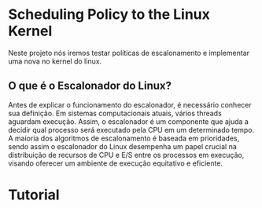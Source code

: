 # Scheduling Policy to the Linux Kernel
Neste projeto nós iremos testar políticas de escalonamento e implementar uma nova no kernel do linux.

## O que é o Escalonador do Linux?
Antes de explicar o funcionamento do escalonador, é necessário conhecer sua definição. Em sistemas computacionais atuais, vários threads aguardam execução. 
Assim, o escalonador é um componente que ajuda a decidir qual processo será executado pela CPU em um determinado tempo. 
A maioria dos algoritmos de escalonamento é baseada em prioridades, sendo assim o escalonador do Linux desempenha um papel crucial na distribuição de recursos de CPU e E/S entre os processos em execução, visando oferecer um ambiente de execução equitativo e eficiente.

# Tutorial
